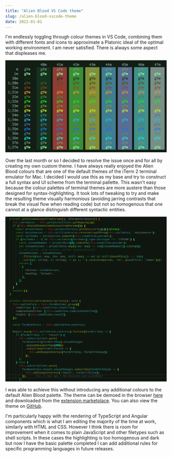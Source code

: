 ```yaml
---
title: "Alien Blood VS Code theme"
slug: /alien-blood-vscode-theme
date: 2022-01-01
---
```


I'm endlessly toggling through colour themes in VS Code, combining them with different fonts and icons to approximate a Platonic ideal of the optimal working environment. I am never satisfied. There is always some aspect that displeases me.

![](./img/alien_blood_terminal_colours.png "Alien Blood terminal colours")

Over the last month or so I decided to resolve the issue once and for all by creating my own custom theme. I have always really enjoyed the Alien Blood colours that are one of the default themes of the iTerm 2 terminal emulator for Mac. I decided I would use this as my base and try to construct a full syntax and UI scheme from the terminal pallette. This wasn't easy because the colour palettes of terminal themes are more austere than those designed for syntax-highlighting. It took lots of tweaking to try and make the resulting theme visually harmonious (avoiding jarring contrasts that break the visual flow when reading code) but not so homogenous that one cannot at a glance distinguish different syntactic entities.

![Alt text](./img/alien_blood_syntax_demo.png "Alien Blood VS Code theme showing TypeScript highlighting")

I was able to achieve this without introducing any additional colours to the default Alien Blood palette. The theme can be demoed in the browser [here](https://vscode.dev/theme/ThomasBishop.alien-blood/Alien%20Blood%20) and downloaded from the [extension marketplace](https://marketplace.visualstudio.com/items?itemName=ThomasBishop.alien-blood). You can also view the theme on [GitHub](https://github.com/thomasabishop/alien-blood-vscode).

I'm particularly happy with the rendering of TypeScript and Angular components which is what I am editing the majority of the time at work, similarly with HTML and CSS. However I think there is room for improvement when it comes to plain JavaScript and other filetypes such as shell scripts. In these cases the highlighting is too homogenous and dark but now I have the basic palette completed I can add additional rules for specific programming languages in future releases.
